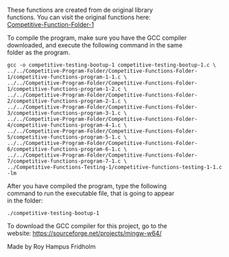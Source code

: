 
These  functions  are  created  from  de  original  library  
functions. You  can  visit  the  original  functions  here:  
[Competitive-Function-Folder-1](https://github.com/H4PE0N/Competitive-Programming/tree/master/Competitive-Program-Folder/Competitive-Functions-Folder-1)

To compile the program, make sure you have the GCC compiler  
downloaded, and execute the following command in  the  same  
folder as the program.

```
gcc -o competitive-testing-bootup-1 competitive-testing-bootup-1.c \
../../Competitive-Program-Folder/Competitive-Functions-Folder-1/competitive-functions-program-1-1.c \
../../Competitive-Program-Folder/Competitive-Functions-Folder-1/competitive-functions-program-1-2.c \
../../Competitive-Program-Folder/Competitive-Functions-Folder-2/competitive-functions-program-2-1.c \
../../Competitive-Program-Folder/Competitive-Functions-Folder-3/competitive-functions-program-3-1.c \
../../Competitive-Program-Folder/Competitive-Functions-Folder-4/competitive-functions-program-4-1.c \
../../Competitive-Program-Folder/Competitive-Functions-Folder-5/competitive-functions-program-5-1.c \
../../Competitive-Program-Folder/Competitive-Functions-Folder-6/competitive-functions-program-6-1.c \
../../Competitive-Program-Folder/Competitive-Functions-Folder-7/competitive-functions-program-7-1.c \
../Competitive-Functions-Testing-1/competitive-functions-testing-1-1.c -lm
```

After you have compiled the  program,  type  the  following  
command to run the executable file, that is going to appear  
in the folder:

```
./competitive-testing-bootup-1
```

To download the GCC compiler for this project,  go  to  the  
website: https://sourceforge.net/projects/mingw-w64/

Made by Roy Hampus Fridholm
